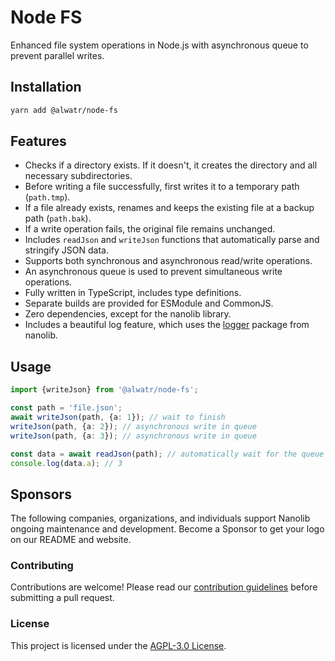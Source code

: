 # Node FS

Enhanced file system operations in Node.js with asynchronous queue to prevent parallel writes.

## Installation

```bash
yarn add @alwatr/node-fs
```

## Features

- Checks if a directory exists. If it doesn't, it creates the directory and all necessary subdirectories.
- Before writing a file successfully, first writes it to a temporary path (`path.tmp`).
- If a file already exists, renames and keeps the existing file at a backup path (`path.bak`).
- If a write operation fails, the original file remains unchanged.
- Includes `readJson` and `writeJson` functions that automatically parse and stringify JSON data.
- Supports both synchronous and asynchronous read/write operations.
- An asynchronous queue is used to prevent simultaneous write operations.
- Fully written in TypeScript, includes type definitions.
- Separate builds are provided for ESModule and CommonJS.
- Zero dependencies, except for the nanolib library.
- Includes a beautiful log feature, which uses the [logger](https://github.com/Alwatr/nanolib/tree/next/packages/logger) package from nanolib.

## Usage

```typescript
import {writeJson} from '@alwatr/node-fs';

const path = 'file.json';
await writeJson(path, {a: 1}); // wait to finish
writeJson(path, {a: 2}); // asynchronous write in queue
writeJson(path, {a: 3}); // asynchronous write in queue

const data = await readJson(path); // automatically wait for the queue to finish
console.log(data.a); // 3
```

## Sponsors

The following companies, organizations, and individuals support Nanolib ongoing maintenance and development. Become a Sponsor to get your logo on our README and website.

### Contributing

Contributions are welcome! Please read our [contribution guidelines](https://github.com/Alwatr/.github/blob/next/CONTRIBUTING.md) before submitting a pull request.

### License

This project is licensed under the [AGPL-3.0 License](LICENSE).
